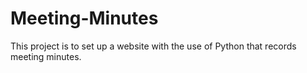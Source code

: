 # Meeting-Minutes

This project is to set up a website with the use of Python that records meeting minutes.
